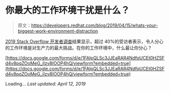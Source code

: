 # 你最大的工作环境干扰是什么？

> 原文：<https://developers.redhat.com/blog/2019/04/15/whats-your-biggest-work-environment-distraction>

[2019 Stack Overflow 开发者调查](https://insights.stackoverflow.com/survey/2019#work-_-greatest-challenges-to-productivity)结果显示，超过 40%的受访者表示，令人分心的工作环境是对生产力的最大挑战。在你的工作环境中，什么最让你分心？

[https://docs.google.com/forms/d/e/1FAIpQLSc3JJEaRAR4NdfqUCEt0HZSFd4v8pqZOoMeG_iIzv8IOOP4hQ/viewform?embedded=true](https://docs.google.com/forms/d/e/1FAIpQLSc3JJEaRAR4NdfqUCEt0HZSFd4v8pqZOoMeG_iIzv8IOOP4hQ/viewform?embedded=true)

Loading... *Last updated: April 12, 2019*
